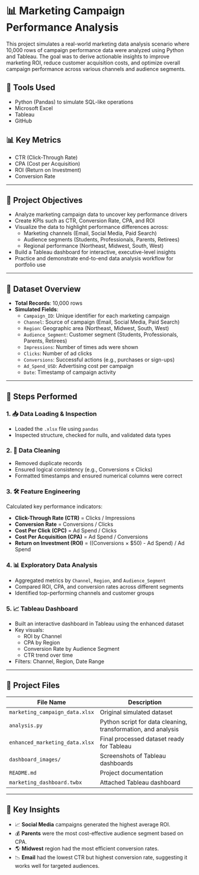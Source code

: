 # 📊 Marketing Campaign Performance Analysis

This project simulates a real-world marketing data analysis scenario where 10,000 rows of campaign performance data were analyzed using Python and Tableau. The goal was to derive actionable insights to improve marketing ROI, reduce customer acquisition costs, and optimize overall campaign performance across various channels and audience segments.

## 🔧 Tools Used
- Python (Pandas) to simulate SQL-like operations
- Microsoft Excel
- Tableau
- GitHub

## 📊 Key Metrics
- CTR (Click-Through Rate)
- CPA (Cost per Acquisition)
- ROI (Return on Investment)
- Conversion Rate

---

## 🧠 Project Objectives

- Analyze marketing campaign data to uncover key performance drivers
- Create KPIs such as CTR, Conversion Rate, CPA, and ROI
- Visualize the data to highlight performance differences across:
  - Marketing channels (Email, Social Media, Paid Search)
  - Audience segments (Students, Professionals, Parents, Retirees)
  - Regional performance (Northeast, Midwest, South, West)
- Build a Tableau dashboard for interactive, executive-level insights
- Practice and demonstrate end-to-end data analysis workflow for portfolio use

---

## 📁 Dataset Overview

- **Total Records**: 10,000 rows
- **Simulated Fields**:
  - `Campaign_ID`: Unique identifier for each marketing campaign
  - `Channel`: Source of campaign (Email, Social Media, Paid Search)
  - `Region`: Geographic area (Northeast, Midwest, South, West)
  - `Audience_Segment`: Customer segment (Students, Professionals, Parents, Retirees)
  - `Impressions`: Number of times ads were shown
  - `Clicks`: Number of ad clicks
  - `Conversions`: Successful actions (e.g., purchases or sign-ups)
  - `Ad_Spend_USD`: Advertising cost per campaign
  - `Date`: Timestamp of campaign activity

---

## 🧪 Steps Performed

### 1. 📥 Data Loading & Inspection
- Loaded the `.xlsx` file using `pandas`
- Inspected structure, checked for nulls, and validated data types

### 2. 🧹 Data Cleaning
- Removed duplicate records
- Ensured logical consistency (e.g., Conversions ≤ Clicks)
- Formatted timestamps and ensured numerical columns were correct

### 3. 🛠 Feature Engineering
Calculated key performance indicators:
- **Click-Through Rate (CTR)** = Clicks / Impressions
- **Conversion Rate** = Conversions / Clicks
- **Cost Per Click (CPC)** = Ad Spend / Clicks
- **Cost Per Acquisition (CPA)** = Ad Spend / Conversions
- **Return on Investment (ROI)** = ((Conversions × \$50) - Ad Spend) / Ad Spend

### 4. 📊 Exploratory Data Analysis
- Aggregated metrics by `Channel`, `Region`, and `Audience_Segment`
- Compared ROI, CPA, and conversion rates across different segments
- Identified top-performing channels and customer groups

### 5. 📈 Tableau Dashboard
- Built an interactive dashboard in Tableau using the enhanced dataset
- Key visuals:
  - ROI by Channel
  - CPA by Region
  - Conversion Rate by Audience Segment
  - CTR trend over time
- Filters: Channel, Region, Date Range

---

## 📂 Project Files

| File Name | Description |
|-----------|-------------|
| `marketing_campaign_data.xlsx` | Original simulated dataset |
| `analysis.py` | Python script for data cleaning, transformation, and analysis |
| `enhanced_marketing_data.xlsx` | Final processed dataset ready for Tableau |
| `dashboard_images/` | Screenshots of Tableau dashboards |
| `README.md` | Project documentation |
| `marketing_dashboard.twbx` | Attached Tableau dashboard |

---

## 📌 Key Insights

- 📈 **Social Media** campaigns generated the highest average ROI.
- 💰 **Parents** were the most cost-effective audience segment based on CPA.
- 🌎 **Midwest** region had the most efficient conversion rates.
- 📉 **Email** had the lowest CTR but highest conversion rate, suggesting it works well for targeted audiences.
